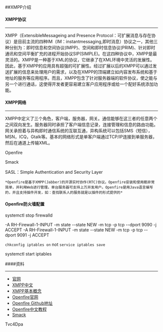 ##XMPP介绍

#### XMPP协议

------

XMPP（ExtensibleMessageing and Presence Protocol：可扩展消息与存在协议）是目前主流的四种IM（IM：instantmessaging,即时消息）协议之一，其他三种分别为：即时信息和空间协议(IMPP)、空间和即时信息协议(PRIM)、针对即时通讯和空间平衡扩充的进程开始协议SIP(SIMPLE)。在这四种协议中，XMPP是最灵活的。XMPP是一种基于XML的协议，它继承了在XML环境中灵活的发展性。因此，基于XMPP的应用具有超强的可扩展性。经过扩展以后的XMPP可以通过发送扩展的信息来处理用户的需求，以及在XMPP的顶端建立如内容发布系统和基于地址的服务等应用程序。而且，XMPP包含了针对服务器端的软件协议，使之能与另一个进行通话，这使得开发者更容易建立客户应用程序或给一个配好系统添加功能。



#### XMPP网络

------

   XMPP中定义了三个角色，客户端，服务器，网关。通信能够在这三者的任意两个之间双向发生。服务器同时承担了客户端信息记录，连接管理和信息的路由功能。网关承担着与异构即时通信系统的互联互通，异构系统可以包括SMS（短信），MSN，ICQ，Gtalk等。基本的网络形式是单客户端通过TCP/IP连接到单服务器，然后在通道上传输XML。




Openfire

Smack

SASL：Simple Authentication and Security Layer



`*Openfire是基于XMPP(Jabber)的开源实时协作(RTC)协议。Openfire安装和使用都非常简单，并利用Web进行管理。单台服务器可支持上万并发用户。Openfire是用Java语言编写的，并且支持插件开发，如：查找联系人的服务就是以插件的形式提供的*`



#### Openfire防火墙配置

systemctl stop firewalld

-A RH-Firewall-1-INPUT -m state --state NEW -m tcp -p tcp --dport 9090 -j ACCEPT
-A RH-Firewall-1-INPUT -m state --state NEW -m tcp -p tcp --dport 9091 -j ACCEPT

`chkconfig iptables on` not `service iptables save`

systemctl start iptables

####资料

------

- [官网]("https://xmpp.org/")
- [XMPP中文]("[http://wiki.jabbercn.org/%E9%A6%96%E9%A1%B5](http://wiki.jabbercn.org/首页)")
- [XMPP基本概念]("https://www.jianshu.com/p/a94749385755")
- [Openfire官网]("https://www.igniterealtime.org/projects/openfire/index.jsp")
- [Openfire Github地址]("https://github.com/igniterealtime/Openfire")
- [Openfire中文教程]("http://myopenfire.com/article/getarticle/3")
- [Smack]("https://github.com/igniterealtime/Smack")

Tvc4Dpa